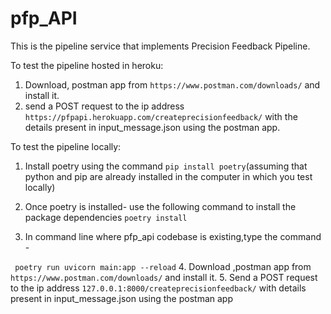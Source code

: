 # pfp_API

This is the pipeline service that implements Precision Feedback Pipeline.

To test the pipeline hosted in heroku:
1. Download, postman app from ```https://www.postman.com/downloads/``` and install it.
2. send a POST request  to the ip address ```https://pfpapi.herokuapp.com/createprecisionfeedback/```
with the details present in input_message.json using the postman app.

To test the pipeline locally:
1. Install poetry using the command ```pip install poetry```(assuming that python and pip are already installed in the computer in which you test locally)
2. Once poetry is installed- use the following command to install the package dependencies
    ```poetry install```

3. In command line where pfp_api codebase is existing,type the command -

``` poetry run uvicorn main:app --reload```
4. Download ,postman app from ```https://www.postman.com/downloads/``` and install it.
5. Send a POST request to the ip address ```127.0.0.1:8000/createprecisionfeedback/``` with details present in input_message.json using the postman app

